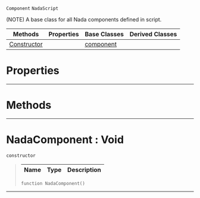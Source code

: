 `Component` `NadaScript`



(NOTE) A base class for all Nada components defined in script.

|Methods|Properties|Base Classes|Derived Classes|
|---|---|---|---|
|[ Constructor](nadacomponent.md#nadacomponent-void)| |[component](component.md)| |


 #  Properties


---  
 #  Methods


---  
 #  NadaComponent : Void

 `constructor`

> 
> |Name|Type|Description|
> |---|---|---|
> ``` lang=cpp, name=Nada
> function NadaComponent()
> ``` 


---  
 

 